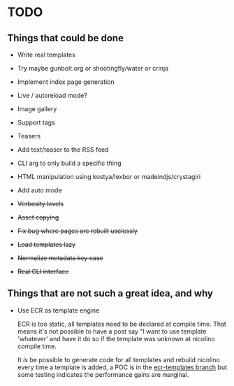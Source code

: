 # TODO

## Things that could be done

* Write real templates
* Try maybe gunbolt.org
  or shootingfly/water
  or crinja
* Implement index page generation
* Live / autoreload mode?
* Image gallery
* Support tags
* Teasers
* Add text/teaser to the RSS feed
* CLI arg to only build a specific thing
* HTML manipulation using kostya/lexbor or madeindjs/crystagiri
* Add auto mode

* ~~Verbosity levels~~
* ~~Asset copying~~
* ~~Fix bug where pages are rebuilt uselessly~~
* ~~Load templates lazy~~
* ~~Normalize metadata key case~~
* ~~Real CLI interface~~

## Things that are not such a great idea, and why

* Use ECR as template engine

  ECR is too static, all templates need to be declared
  at compile time. That means it's not possible to have
  a post say "I want to use template 'whatever' and
  have it do so if the template was unknown at nicolino
  compile time.

  It *is* be possible to generate code for all templates
  and rebuild nicolino every time a template is added,
  a POC is in the [ecr-templates branch](https://github.com/ralsina/nicolino/tree/ecr-templates)
  but some testing indicates the performance gains are
  marginal.
